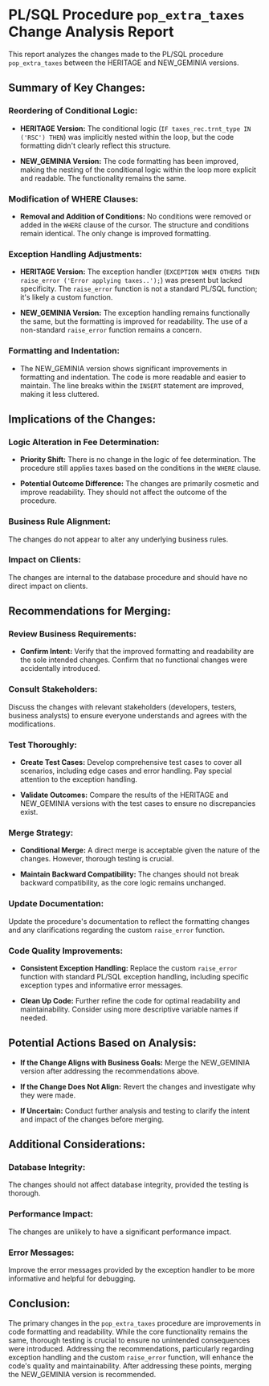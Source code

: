 # PL/SQL Procedure `pop_extra_taxes` Change Analysis Report

This report analyzes the changes made to the PL/SQL procedure `pop_extra_taxes` between the HERITAGE and NEW_GEMINIA versions.

## Summary of Key Changes:

### Reordering of Conditional Logic:

- **HERITAGE Version:** The conditional logic (`IF taxes_rec.trnt_type IN ('RSC') THEN`) was implicitly nested within the loop, but the code formatting didn't clearly reflect this structure.

- **NEW_GEMINIA Version:** The code formatting has been improved, making the nesting of the conditional logic within the loop more explicit and readable.  The functionality remains the same.


### Modification of WHERE Clauses:

- **Removal and Addition of Conditions:** No conditions were removed or added in the `WHERE` clause of the cursor. The structure and conditions remain identical.  The only change is improved formatting.


### Exception Handling Adjustments:

- **HERITAGE Version:**  The exception handler (`EXCEPTION WHEN OTHERS THEN raise_error ('Error applying taxes..');`) was present but lacked specificity.  The `raise_error` function is not a standard PL/SQL function; it's likely a custom function.

- **NEW_GEMINIA Version:** The exception handling remains functionally the same, but the formatting is improved for readability. The use of a non-standard `raise_error` function remains a concern.


### Formatting and Indentation:

- The NEW_GEMINIA version shows significant improvements in formatting and indentation.  The code is more readable and easier to maintain.  The line breaks within the `INSERT` statement are improved, making it less cluttered.


## Implications of the Changes:

### Logic Alteration in Fee Determination:

- **Priority Shift:** There is no change in the logic of fee determination. The procedure still applies taxes based on the conditions in the `WHERE` clause.

- **Potential Outcome Difference:** The changes are primarily cosmetic and improve readability. They should not affect the outcome of the procedure.


### Business Rule Alignment:

The changes do not appear to alter any underlying business rules.


### Impact on Clients:

The changes are internal to the database procedure and should have no direct impact on clients.


## Recommendations for Merging:

### Review Business Requirements:

- **Confirm Intent:** Verify that the improved formatting and readability are the sole intended changes.  Confirm that no functional changes were accidentally introduced.

### Consult Stakeholders:

Discuss the changes with relevant stakeholders (developers, testers, business analysts) to ensure everyone understands and agrees with the modifications.

### Test Thoroughly:

- **Create Test Cases:** Develop comprehensive test cases to cover all scenarios, including edge cases and error handling.  Pay special attention to the exception handling.

- **Validate Outcomes:**  Compare the results of the HERITAGE and NEW_GEMINIA versions with the test cases to ensure no discrepancies exist.

### Merge Strategy:

- **Conditional Merge:**  A direct merge is acceptable given the nature of the changes.  However, thorough testing is crucial.

- **Maintain Backward Compatibility:** The changes should not break backward compatibility, as the core logic remains unchanged.

### Update Documentation:

Update the procedure's documentation to reflect the formatting changes and any clarifications regarding the custom `raise_error` function.

### Code Quality Improvements:

- **Consistent Exception Handling:** Replace the custom `raise_error` function with standard PL/SQL exception handling, including specific exception types and informative error messages.

- **Clean Up Code:**  Further refine the code for optimal readability and maintainability. Consider using more descriptive variable names if needed.


## Potential Actions Based on Analysis:

- **If the Change Aligns with Business Goals:** Merge the NEW_GEMINIA version after addressing the recommendations above.

- **If the Change Does Not Align:** Revert the changes and investigate why they were made.

- **If Uncertain:** Conduct further analysis and testing to clarify the intent and impact of the changes before merging.


## Additional Considerations:

### Database Integrity:

The changes should not affect database integrity, provided the testing is thorough.

### Performance Impact:

The changes are unlikely to have a significant performance impact.

### Error Messages:

Improve the error messages provided by the exception handler to be more informative and helpful for debugging.


## Conclusion:

The primary changes in the `pop_extra_taxes` procedure are improvements in code formatting and readability.  While the core functionality remains the same, thorough testing is crucial to ensure no unintended consequences were introduced.  Addressing the recommendations, particularly regarding exception handling and the custom `raise_error` function, will enhance the code's quality and maintainability.  After addressing these points, merging the NEW_GEMINIA version is recommended.
